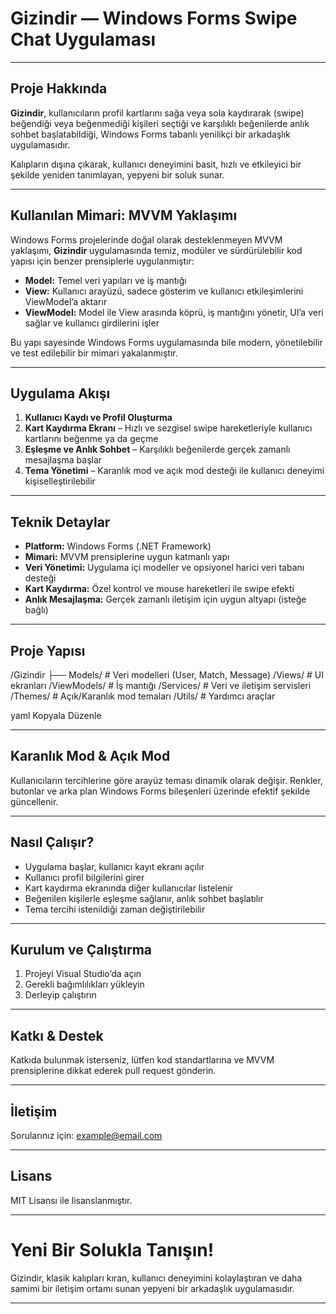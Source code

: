 # Gizindir — Windows Forms Swipe Chat Uygulaması

---

## Proje Hakkında

**Gizindir**, kullanıcıların profil kartlarını sağa veya sola kaydırarak (swipe) beğendiği veya beğenmediği kişileri seçtiği ve karşılıklı beğenilerde anlık sohbet başlatabildiği, Windows Forms tabanlı yenilikçi bir arkadaşlık uygulamasıdır.

Kalıpların dışına çıkarak, kullanıcı deneyimini basit, hızlı ve etkileyici bir şekilde yeniden tanımlayan, yepyeni bir soluk sunar.

---

## Kullanılan Mimari: MVVM Yaklaşımı

Windows Forms projelerinde doğal olarak desteklenmeyen MVVM yaklaşımı, **Gizindir** uygulamasında temiz, modüler ve sürdürülebilir kod yapısı için benzer prensiplerle uygulanmıştır:

- **Model:** Temel veri yapıları ve iş mantığı  
- **View:** Kullanıcı arayüzü, sadece gösterim ve kullanıcı etkileşimlerini ViewModel’a aktarır  
- **ViewModel:** Model ile View arasında köprü, iş mantığını yönetir, UI’a veri sağlar ve kullanıcı girdilerini işler

Bu yapı sayesinde Windows Forms uygulamasında bile modern, yönetilebilir ve test edilebilir bir mimari yakalanmıştır.

---

## Uygulama Akışı

1. **Kullanıcı Kaydı ve Profil Oluşturma**  
2. **Kart Kaydırma Ekranı** – Hızlı ve sezgisel swipe hareketleriyle kullanıcı kartlarını beğenme ya da geçme  
3. **Eşleşme ve Anlık Sohbet** – Karşılıklı beğenilerde gerçek zamanlı mesajlaşma başlar  
4. **Tema Yönetimi** – Karanlık mod ve açık mod desteği ile kullanıcı deneyimi kişiselleştirilebilir

---

## Teknik Detaylar

- **Platform:** Windows Forms (.NET Framework)  
- **Mimari:** MVVM prensiplerine uygun katmanlı yapı  
- **Veri Yönetimi:** Uygulama içi modeller ve opsiyonel harici veri tabanı desteği  
- **Kart Kaydırma:** Özel kontrol ve mouse hareketleri ile swipe efekti  
- **Anlık Mesajlaşma:** Gerçek zamanlı iletişim için uygun altyapı (isteğe bağlı)

---

## Proje Yapısı

/Gizindir
├── Models/ # Veri modelleri (User, Match, Message)
/Views/ # UI ekranları
/ViewModels/ # İş mantığı
/Services/ # Veri ve iletişim servisleri
/Themes/ # Açık/Karanlık mod temaları
/Utils/ # Yardımcı araçlar

yaml
Kopyala
Düzenle

---

## Karanlık Mod & Açık Mod

Kullanıcıların tercihlerine göre arayüz teması dinamik olarak değişir. Renkler, butonlar ve arka plan Windows Forms bileşenleri üzerinde efektif şekilde güncellenir.

---

## Nasıl Çalışır?

- Uygulama başlar, kullanıcı kayıt ekranı açılır  
- Kullanıcı profil bilgilerini girer  
- Kart kaydırma ekranında diğer kullanıcılar listelenir  
- Beğenilen kişilerle eşleşme sağlanır, anlık sohbet başlatılır  
- Tema tercihi istenildiği zaman değiştirilebilir

---

## Kurulum ve Çalıştırma

1. Projeyi Visual Studio’da açın  
2. Gerekli bağımlılıkları yükleyin  
3. Derleyip çalıştırın

---

## Katkı & Destek

Katkıda bulunmak isterseniz, lütfen kod standartlarına ve MVVM prensiplerine dikkat ederek pull request gönderin.

---

## İletişim

Sorularınız için: example@email.com

---

## Lisans

MIT Lisansı ile lisanslanmıştır.

---

# Yeni Bir Solukla Tanışın!

Gizindir, klasik kalıpları kıran, kullanıcı deneyimini kolaylaştıran ve daha samimi bir iletişim ortamı sunan yepyeni bir arkadaşlık uygulamasıdır.

---
